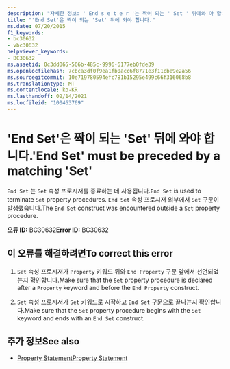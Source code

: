 ```yaml
---
description: "자세한 정보: ' End s e t e r '는 짝이 되는 ' Set ' 뒤에와 야 합니다."
title: "'End Set'은 짝이 되는 'Set' 뒤에 와야 합니다."
ms.date: 07/20/2015
f1_keywords:
- bc30632
- vbc30632
helpviewer_keywords:
- BC30632
ms.assetid: 0c3dd065-566b-485c-9996-6177eb0fde39
ms.openlocfilehash: 7cbca3df0f9ea1fb0acc6f8771e3f11cbe9e2a56
ms.sourcegitcommit: 10e719780594efc781b15295e499c66f316068b8
ms.translationtype: MT
ms.contentlocale: ko-KR
ms.lasthandoff: 02/14/2021
ms.locfileid: "100463769"
---
```

# <a name="end-set-must-be-preceded-by-a-matching-set"></a><span data-ttu-id="d7603-103">'End Set'은 짝이 되는 'Set' 뒤에 와야 합니다.</span><span class="sxs-lookup"><span data-stu-id="d7603-103">'End Set' must be preceded by a matching 'Set'</span></span>

<span data-ttu-id="d7603-104">`End Set` 는 `Set` 속성 프로시저를 종료하는 데 사용됩니다.</span><span class="sxs-lookup"><span data-stu-id="d7603-104">`End Set` is used to terminate `Set` property procedures.</span></span> <span data-ttu-id="d7603-105">`End Set` 속성 프로시저 외부에서 `Set` 구문이 발생했습니다.</span><span class="sxs-lookup"><span data-stu-id="d7603-105">The `End Set` construct was encountered outside a `Set` property procedure.</span></span>  
  
 <span data-ttu-id="d7603-106">**오류 ID:** BC30632</span><span class="sxs-lookup"><span data-stu-id="d7603-106">**Error ID:** BC30632</span></span>  
  
## <a name="to-correct-this-error"></a><span data-ttu-id="d7603-107">이 오류를 해결하려면</span><span class="sxs-lookup"><span data-stu-id="d7603-107">To correct this error</span></span>  
  
1. <span data-ttu-id="d7603-108">`Set` 속성 프로시저가 `Property` 키워드 뒤와 `End Property` 구문 앞에서 선언되었는지 확인합니다.</span><span class="sxs-lookup"><span data-stu-id="d7603-108">Make sure that the `Set` property procedure is declared after a `Property` keyword and before the `End Property` construct.</span></span>  
  
2. <span data-ttu-id="d7603-109">`Set` 속성 프로시저가 `Set` 키워드로 시작하고 `End Set` 구문으로 끝나는지 확인합니다.</span><span class="sxs-lookup"><span data-stu-id="d7603-109">Make sure that the `Set` property procedure begins with the `Set` keyword and ends with an `End Set` construct.</span></span>  
  
## <a name="see-also"></a><span data-ttu-id="d7603-110">추가 정보</span><span class="sxs-lookup"><span data-stu-id="d7603-110">See also</span></span>

- [<span data-ttu-id="d7603-111">Property Statement</span><span class="sxs-lookup"><span data-stu-id="d7603-111">Property Statement</span></span>](../language-reference/statements/property-statement.md)
